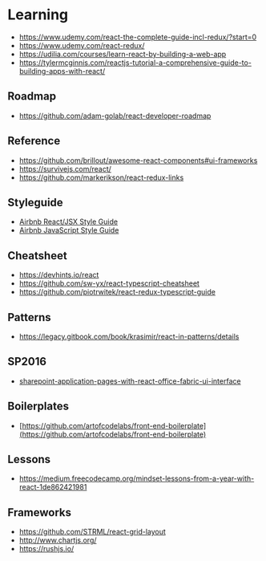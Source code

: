 # Learning

- https://www.udemy.com/react-the-complete-guide-incl-redux/?start=0
- https://www.udemy.com/react-redux/
- https://udilia.com/courses/learn-react-by-building-a-web-app
- https://tylermcginnis.com/reactjs-tutorial-a-comprehensive-guide-to-building-apps-with-react/

## Roadmap

- https://github.com/adam-golab/react-developer-roadmap

## Reference

- https://github.com/brillout/awesome-react-components#ui-frameworks
- https://survivejs.com/react/
- https://github.com/markerikson/react-redux-links


## Styleguide

- [Airbnb React/JSX Style Guide](https://github.com/airbnb/javascript/blob/master/react/README.md
)
- [Airbnb JavaScript Style Guide](https://github.com/airbnb/javascript)

## Cheatsheet

- <https://devhints.io/react>
- <https://github.com/sw-yx/react-typescript-cheatsheet>
- <https://github.com/piotrwitek/react-redux-typescript-guide>

## Patterns

- <https://legacy.gitbook.com/book/krasimir/react-in-patterns/details>

## SP2016

- [sharepoint-application-pages-with-react-office-fabric-ui-interface](https://rasper87.wordpress.com/2018/04/03/sharepoint-application-pages-with-react-office-fabric-ui-interface)

## Boilerplates

- [https://github.com/artofcodelabs/front-end-boilerplate](https://github.com/artofcodelabs/front-end-boilerplate)

## Lessons

- <https://medium.freecodecamp.org/mindset-lessons-from-a-year-with-react-1de862421981>

## Frameworks

- <https://github.com/STRML/react-grid-layout>
- <http://www.chartjs.org/>
- <https://rushjs.io/>
